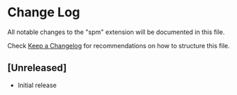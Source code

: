 # Change Log

All notable changes to the "spm" extension will be documented in this file.

Check [Keep a Changelog](http://keepachangelog.com/) for recommendations on how to structure this file.

## [Unreleased]

- Initial release